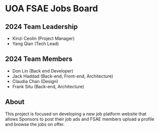 # UOA FSAE Jobs Board

## 2024 Team Leadership

- Kinzi Ceolin (Project Manager)
- Yang Qian (Tech Lead)

## 2024 Team Members
- Don Lin (Back end Developer)
- Jack Haddad (Back-end, Front-end, Architecture)
- Claudia Chan (Design)
- Frank Situ (Back-end, Architecture)
## About

This project is focused on developing a new job platform website that allows Sponsors to post their job ads and FSAE members upload a profile and browse the jobs on offer.
